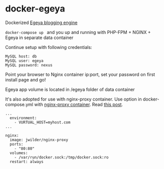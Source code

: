 # docker-egeya
Dockerized [Egeya blogging engine ](http://blogengine.ru)

```docker-compose up ```
and you up and running with PHP-FPM + NGINX + Egeya in separate data container


Continue setup with following credentials:
```
MySQL host: db
MySQL user: egeya
MySQL password: nexus
```
Point your browser to Nginx container ip:port, set your password on first install page and go!

Egeya app volume is located in /egeya folder of data container

It's also adopted for use with nginx-proxy container. Use option in
docker-compose.yml with [nginx-proxy container](https://github.com/jwilder/nginx-proxy).
Read [this post](http://jasonwilder.com/blog/2014/03/25/automated-nginx-reverse-proxy-for-docker/).
```
...
  environment:
    - VURTUAL_HOST=myhost.com
...
```

```
nginx:
  image: jwilder/nginx-proxy
  ports:
    - "80:80"
  volumes:
    - /var/run/docker.sock:/tmp/docker.sock:ro
  restart: always
```
